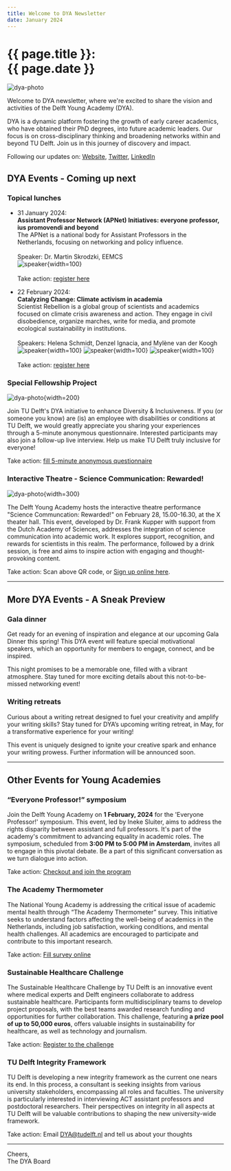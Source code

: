 ```yaml
---
title: Welcome to DYA Newsletter
date: January 2024
---
```


# {{ page.title }}: <br/> {{ page.date }}

![dya-photo](https://raw.githubusercontent.com/junzis/dya-newsletter-images/main/images/dya-header.jpg)

Welcome to DYA newsletter, where we're excited to share the vision and activities of the Delft Young Academy (DYA).

DYA is a dynamic platform fostering the growth of early career academics, who have obtained their PhD degrees, into future academic leaders. Our focus is on cross-disciplinary thinking and broadening networks within and beyond TU Delft. Join us in this journey of discovery and impact.

Following our updates on: [Website](https://www.tudelft.nl/en/research/cooperation/delft-young-academy), [Twitter](https://twitter.com/delft_young), [LinkedIn](https://www.linkedin.com/company/delft-young-academy)

## DYA Events - Coming up next

### Topical lunches

- 31 January 2024: \
   **Assistant Professor Network (APNet) Initiatives: everyone professor, ius promovendi and beyond** \
  The APNet is a national body for Assistant Professors in the Netherlands, focusing on networking and policy influence.\
  \
  Speaker: Dr. Martin Skrodzki, EEMCS\
   ![speaker](https://raw.githubusercontent.com/junzis/dya-newsletter-images/main/images/2024-01/martin.jpg){width=100}\
  \
  Take action: [register here](https://forms.office.com/e/6rrVFpwUjF)

- 22 February 2024: \
   **Catalyzing Change: Climate activism in academia** \
  Scientist Rebellion is a global group of scientists and academics focused on climate crisis awareness and action. They engage in civil disobedience, organize marches, write for media, and promote ecological sustainability in institutions.\
  \
   Speakers: Helena Schmidt, Denzel Ignacia, and Mylène van der Koogh\
   ![speaker](https://raw.githubusercontent.com/junzis/dya-newsletter-images/main/images/2024-01/helena.jpg){width=100}
  ![speaker](https://raw.githubusercontent.com/junzis/dya-newsletter-images/main/images/2024-01/denzel.jpg){width=100}
  ![speaker](https://raw.githubusercontent.com/junzis/dya-newsletter-images/main/images/2024-01/mylene.jpg){width=100}\
   \
   Take action: [register here](https://forms.office.com/e/4L6GrHugk0)

### Special Fellowship Project

![dya-photo](https://raw.githubusercontent.com/junzis/dya-newsletter-images/main/images/2024-01/img01.png){width=200}

Join TU Delft's DYA initiative to enhance Diversity & Inclusiveness. If you (or someone you know) are (is) an employee with disabilities or conditions at TU Delft, we would greatly appreciate you sharing your experiences through a 5-minute anonymous questionnaire. Interested participants may also join a follow-up live interview. Help us make TU Delft truly inclusive for everyone!

Take action: [fill 5-minute anonymous questionnaire](https://forms.office.com/e/ud1tuwi5zC)

### Interactive Theatre - Science Communication: Rewarded!

![dya-photo](https://raw.githubusercontent.com/junzis/dya-newsletter-images/main/images/2024-01/img02.png){width=300}

The Delft Young Academy hosts the interactive theatre performance "Science Communcation: Rewarded!" on February 28, 15.00-16.30, at the X theater hall.
This event, developed by Dr. Frank Kupper with support from the Dutch Academy of Sciences, addresses the integration of science communication into academic work. It explores support, recognition, and rewards for scientists in this realm. The performance, followed by a drink session, is free and aims to inspire action with engaging and thought-provoking content.

Take action: Scan above QR code, or [Sign up online here](https://forms.office.com/pages/responsepage.aspx?id=TVJuCSlpMECM04q0LeCIe0uZ4PYy5dROlpMVVMbaUd1UNTBHTUZaUDNWNVFXTTdEOUw1SEFQWVNKMS4u).

---

## More DYA Events - A Sneak Preview

### Gala dinner

Get ready for an evening of inspiration and elegance at our upcoming Gala Dinner this spring! This DYA event will feature special motivational speakers, which an opportunity for members to engage, connect, and be inspired.

This night promises to be a memorable one, filled with a vibrant atmosphere. Stay tuned for more exciting details about this not-to-be-missed networking event!

### Writing retreats

Curious about a writing retreat designed to fuel your creativity and amplify your writing skills? Stay tuned for DYA’s upcoming writing retreat, in May, for a transformative experience for your writing!

This event is uniquely designed to ignite your creative spark and enhance your writing prowess. Further information will be announced soon.

---

## Other Events for Young Academies

### “Everyone Professor!” symposium

Join the Delft Young Academy on **1 February, 2024** for the 'Everyone Professor!' symposium. This event, led by Ineke Sluiter, aims to address the rights disparity between assistant and full professors. It's part of the academy's commitment to advancing equality in academic roles.
The symposium, scheduled from **3:00 PM to 5:00 PM in Amsterdam**, invites all to engage in this pivotal debate. Be a part of this significant conversation as we turn dialogue into action.

Take action: [Checkout and join the program](https://www.lyyti.fi/reg/iedereen-professor-1-februari)

### The Academy Thermometer

The National Young Academy is addressing the critical issue of academic mental health through “The Academy Thermometer” survey. This initiative seeks to understand factors affecting the well-being of academics in the Netherlands, including job satisfaction, working conditions, and mental health challenges. All academics are encouraged to participate and contribute to this important research.

Take action: [Fill survey online](https://vuamsterdam.eu.qualtrics.com/jfe/form/SV_dm2GjuBsnNk5lOu)

### Sustainable Healthcare Challenge

The Sustainable Healthcare Challenge by TU Delft is an innovative event where medical experts and Delft engineers collaborate to address sustainable healthcare. Participants form multidisciplinary teams to develop project proposals, with the best teams awarded research funding and opportunities for further collaboration. This challenge, featuring **a prize pool of up to 50,000 euros**, offers valuable insights in sustainability for healthcare, as well as technology and journalism.

Take action: [Register to the challenge](https://www.aanmelder.nl/150740/subscribe)

### TU Delft Integrity Framework

TU Delft is developing a new integrity framework as the current one nears its end. In this process, a consultant is seeking insights from various university stakeholders, encompassing all roles and faculties. The university is particularly interested in interviewing ACT assistant professors and postdoctoral researchers. Their perspectives on integrity in all aspects at TU Delft will be valuable contributions to shaping the new university-wide framework.

Take action: Email [DYA@tudelft.nl](mailto:DYA@tudelft.nl?subject=Interity_Framework) and tell us about your thoughts

---

Cheers, \
The DYA Board
